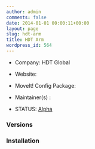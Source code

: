 ```yaml
---
author: admin
comments: false
date: 2014-01-01 00:00:11+00:00
layout: page
slug: hdt-arm
title: HDT Arm
wordpress_id: 564
---
```



	
  * Company: HDT Global

	
  * Website:

	
  * MoveIt! Config Package: 

	
  * Maintainer(s) :

	
  * STATUS: [Alpha](/about/moveit-status/#legend)




### Versions








### Installation






